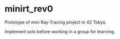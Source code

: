 # minirt_rev0

Prototype of mini Ray-Tracing project in 42 Tokyo.

Implement solo before working in a group for learning.

